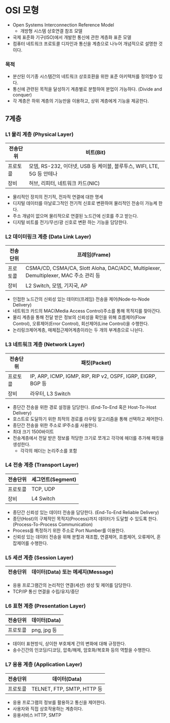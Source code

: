# OSI 모형

- Open Systems Interconnection Reference Model
  - 개방형 시스템 상호연결 참조 모델
- 국제 표준화 기구(ISO)에서 개발한 통신에 관한 계층화 표준 모델
- 컴퓨터 네트워크 프로토콜 디자인과 통신을 계층으로 나누어 개념적으로 설명한 것이다.

### 목적

- 분산된 이기종 시스템간의 네트워크 상호호환을 위한 표준 아키텍처를 정의할수 있다.
- 통신에 관련된 목적을 달성하기 계층별로 분할하여 분업이 가능하다. (Divide and conquer)
- 각 계층은 하위 계층의 기능만을 이용하고, 상위 계층에게 기능을 제공한다.

## 7계층

### L1 물리 계층 (Physical Layer)

| 전송단위 | 비트(Bit)                                                              |
| -------- | ---------------------------------------------------------------------- |
| 프로토콜 | 모뎀, RS-232, 이더넷, USB 등 케이블, 블루투스, WIFI, LTE, 5G 등 안테나 |
| 장비     | 허브, 리피터, 네트워크 카드(NIC)                                       |

- 물리적인 장치의 전기적, 전자적 연결에 대한 명세
- 디지털 데이터를 아날로그적인 전기적 신호로 변환하여 물리적인 전송이 가능케 한다.
- 주소 개념이 없으며 물리적으로 연결된 노드간에 신호를 주고 받는다.
- 디지털 비트를 전기/무선/광 신호로 변환 하는 기능을 담당한다.

### L2 데이터링크 계층 (Data Link Layer)

| 전송단위 | 프레임(Frame)                                                                        |
| -------- | ------------------------------------------------------------------------------------ |
| 프로토콜 | CSMA/CD, CSMA/CA, Slott Aloha, DAC/ADC, Multiplexer, Demultiplexer, MAC 주소 관리 등 |
| 장비     | L2 Switch, 모뎀, 기지국, AP                                                          |

- 인접한 노드간의 신뢰성 있는 데이터(프레임) 전송을 제어(Node-to-Node Delivery)
- 네트워크 카드의 MAC(Media Access Control)주소를 통해 목적지를 찾아간다.
- 물리 계층을 통해 전달 받은 정보의 신뢰성을 확인을 위해 흐름제어(Flow Control), 오류제어(Error Control), 회선제어(Line Control)을 수행한다.
- 논리링크제어계층, 매체접근제어계층이라는 두 개의 부계층으로 나뉜다.

### L3 네트워크 계층 (Network Layer)

| 전송단위 | 패킷(Packet)                                                |
| -------- | ----------------------------------------------------------- |
| 프로토콜 | IP, ARP, ICMP, IGMP, RIP, RIP v2, OSPF, IGRP, EIGRP, BGP 등 |
| 장비     | 라우터, L3 Switch                                           |

- 종단간 전송을 위한 경로 설정을 담당한다. (End-To-End 혹은 Host-To-Host Delivery)
- 호스트로 도달하기 위한 최적의 경로를 라우팅 알고리즘을 통해 선택하고 제어한다.
- 종단간 전송을 위한 주소로 IP주소를 사용한다.
- 최대 크기 1500바이트
- 전송계층에서 전달 받은 정보를 적당한 크기로 쪼개고 각각에 헤더를 추가해 패킷을 생성한다.
  - 각각의 헤더는 논리주소를 포함

### L4 전송 계층 (Transport Layer)

| 전송단위 | 세그먼트(Segment) |
| -------- | ----------------- |
| 프로토콜 | TCP, UDP          |
| 장비     | L4 Switch         |

- 종단간 신뢰성 있는 데이터 전송을 담당한다. (End-To-End Reliable Delivery)
- 종단(Host)의 구체적인 목적지(Process)까지 데이터가 도달할 수 있도록 한다. (Process-To-Process Communication)
- Process를 특정하기 위한 주소로 Port Number를 이용한다.
- 신뢰성 있는 데이터 전송을 위해 분할과 재조합, 연결제어, 흐름제어, 오류제어, 혼잡제어를 수행한다.

### L5 세션 계층 (Session Layer)

| 전송단위 | 데이터(Data) 또는 메세지(Message) |
| -------- | --------------------------------- |

- 응용 프로그램간의 논리적인 연결(세션) 생성 및 제어를 담당한다.
- TCP/IP 통신 연결을 수립/유지/중단

### L6 표현 계층 (Presentation Layer)

| 전송단위 | 데이터(Data) |
| -------- | ------------ |
| 프로토콜 | png, jpg 등  |

- 데이터 표현방식, 상이한 부호체계 간의 변화에 대해 규정한다.
- 송수긴간의 인코딩/디코딩, 압축/해제, 암호화/복호화 등의 역할을 수행한다.

### L7 응용 계층 (Application Layer)

| 전송단위 | 데이터(Data)               |
| -------- | -------------------------- |
| 프로토콜 | TELNET, FTP, SMTP, HTTP 등 |

- 응용 프로그램의 정보를 활용하고 통신을 제어한다.
- 사용자와 직접 상호작용하는 계층이다.
- 응용서비스 HTTP, SMTP
